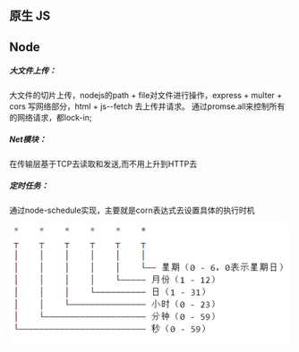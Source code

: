 ## 原生 JS



## Node

##### 大文件上传： 

大文件的切片上传，nodejs的path + file对文件进行操作，express + multer + cors 写网络部分，html + js--fetch 去上传并请求。
通过promse.all来控制所有的网络请求，都lock-in;

##### Net模块：
在传输层基于TCP去读取和发送,而不用上升到HTTP去



##### 定时任务：
通过node-schedule实现，主要就是corn表达式去设置具体的执行时机


![alt text](image.png)











